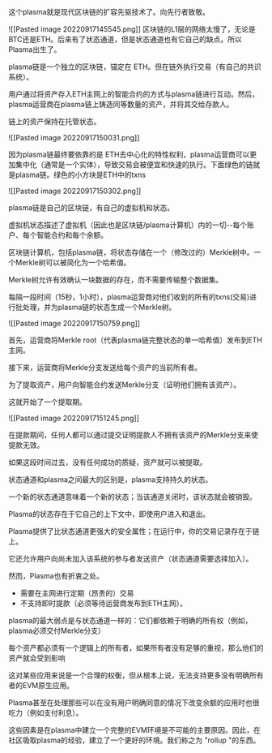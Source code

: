 这个plasma就是现代区块链的扩容先驱技术了。向先行者致敬。

![[Pasted image 20220917145545.png]]
区块链的L1层的网络太慢了，无论是BTC还是ETH。后来有了状态通道，但是状态通道也有它自己的缺点。所以Plasma出生了。

plasma链是一个独立的区块链，锚定在 ETH。但在链外执行交易（有自己的共识系统）。

用户通过将资产存入ETH主网上的智能合约的方式与plasma链进行互动。然后，plasma运营商在plasma链上铸造同等数量的资产，并将其交给存款人。

链上的资产保持在托管状态。

![[Pasted image 20220917150031.png]]

因为plasma链最终要依靠的是 ETH去中心化的特性权利，plasma运营商可以更加集中化（通常是一个实体），导致交易会被便宜和快速的执行。下面绿色的链就是plasma链。绿色的小方块是ETH中的txns

![[Pasted image 20220917150302.png]]

plasma链是自己的区块链，有自己的虚拟机和状态。

虚拟机状态描述了虚拟机（因此也是区块链/plasma计算机）内的一切--每个账户、每个智能合约和每个余额。

区块链计算机，包括plasma链，将状态存储在一个（修改过的）Merkle树中。一个Merkle树可以被简化为一个哈希值。

Merkle树允许有效确认一块数据的存在，而不需要传输整个数据集。

每隔一段时间（15秒，1小时），plasma运营商对他们收到的所有的txns(交易)进行批处理，并为plasma链的状态生成一个Merkle树。

![[Pasted image 20220917150759.png]]

首先，运营商将Merkle root（代表plasma链完整状态的单一哈希值）发布到ETH主网。

接下来，运营商将Merkle分支发送给每个资产的当前所有者。

为了提取资产，用户向智能合约发送Merkle分支（证明他们拥有该资产）。

这就开始了一个提取期。

![[Pasted image 20220917151245.png]]

在提款期间，任何人都可以通过提交证明提款人不拥有该资产的Merkle分支来使提款无效。

如果这段时间过去，没有任何成功的质疑，资产就可以被提取。

状态通道和plasma之间最大的区别是，plasma支持持久的状态。

一个新的状态通道意味着一个新的状态；当该通道关闭时，该状态就会被销毁。

Plasma的状态存在于它自己的上下文中，即使用户进入和退出。

Plasma提供了比状态通道更强大的安全属性；在运行中，你的交易记录存在于链上。

它还允许用户向尚未加入该系统的参与者发送资产（状态通道需要选择加入）。

然而，Plasma也有折衷之处。

- 需要在主网进行定期（昂贵的）交易
- 不支持即时提款（必须等待运营商发布到ETH主网）。

plasma的最大弱点是与状态通道一样的：它们都依赖于明确的所有权（例如，plasma必须交付Merkle分支）

每个资产都必须有一个逻辑上的所有者，如果所有者没有足够的重视，那么他们的资产就会受到影响

 这对某些应用来说是一个合理的权衡，但从根本上说，无法支持更多没有明确所有者的EVM原生应用。

Plasma甚至在处理那些可以在没有用户明确同意的情况下改变余额的应用时也很吃力（例如支付利息）。

这些因素是在plasma中建立一个完整的EVM环境是不可能的主要原因。因此，在 社区吸取plasma的经验，建立了一个更好的环境。我们称之为 "rollup "的东西。